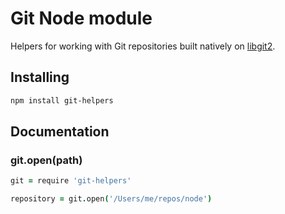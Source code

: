 # Git Node module

Helpers for working with Git repositories built natively on
[libgit2](http://libgit2.github.com).

## Installing

```sh
npm install git-helpers
```

## Documentation

### git.open(path)

```coffeescript
git = require 'git-helpers'

repository = git.open('/Users/me/repos/node')
```
